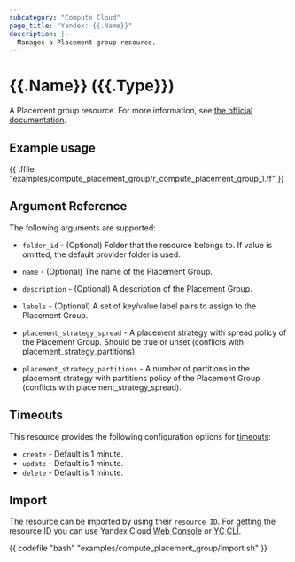 ```yaml
---
subcategory: "Compute Cloud"
page_title: "Yandex: {{.Name}}"
description: |-
  Manages a Placement group resource.
---
```


# {{.Name}} ({{.Type}})

A Placement group resource. For more information, see [the official documentation](https://yandex.cloud/docs/compute/concepts/placement-groups).

## Example usage

{{ tffile "examples/compute_placement_group/r_compute_placement_group_1.tf" }}

## Argument Reference

The following arguments are supported:

* `folder_id` - (Optional) Folder that the resource belongs to. If value is omitted, the default provider folder is used.

* `name` - (Optional) The name of the Placement Group.

* `description` - (Optional) A description of the Placement Group.

* `labels` - (Optional) A set of key/value label pairs to assign to the Placement Group.

* `placement_strategy_spread` - A placement strategy with spread policy of the Placement Group. Should be true or unset (conflicts with placement_strategy_partitions).

* `placement_strategy_partitions` - A number of partitions in the placement strategy with partitions policy of the Placement Group (conflicts with placement_strategy_spread).

## Timeouts

This resource provides the following configuration options for [timeouts](https://www.terraform.io/docs/language/resources/syntax.html#operation-timeouts):

- `create` - Default is 1 minute.
- `update` - Default is 1 minute.
- `delete` - Default is 1 minute.

## Import

The resource can be imported by using their `resource ID`. For getting the resource ID you can use Yandex Cloud [Web Console](https://console.yandex.cloud) or [YC CLI](https://yandex.cloud/docs/cli/quickstart).

{{ codefile "bash" "examples/compute_placement_group/import.sh" }}
